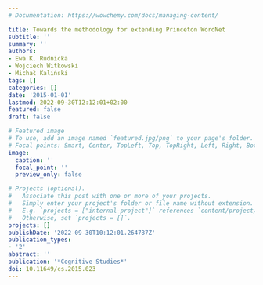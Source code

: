 ```yaml
---
# Documentation: https://wowchemy.com/docs/managing-content/

title: Towards the methodology for extending Princeton WordNet
subtitle: ''
summary: ''
authors:
- Ewa K. Rudnicka
- Wojciech Witkowski
- Michał Kaliński
tags: []
categories: []
date: '2015-01-01'
lastmod: 2022-09-30T12:12:01+02:00
featured: false
draft: false

# Featured image
# To use, add an image named `featured.jpg/png` to your page's folder.
# Focal points: Smart, Center, TopLeft, Top, TopRight, Left, Right, BottomLeft, Bottom, BottomRight.
image:
  caption: ''
  focal_point: ''
  preview_only: false

# Projects (optional).
#   Associate this post with one or more of your projects.
#   Simply enter your project's folder or file name without extension.
#   E.g. `projects = ["internal-project"]` references `content/project/deep-learning/index.md`.
#   Otherwise, set `projects = []`.
projects: []
publishDate: '2022-09-30T10:12:01.264787Z'
publication_types:
- '2'
abstract: ''
publication: '*Cognitive Studies*'
doi: 10.11649/cs.2015.023
---
```

